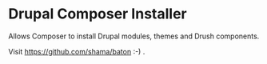 Drupal Composer Installer
=========================

Allows Composer to install Drupal modules, themes and Drush components.

Visit https://github.com/shama/baton :-) .
